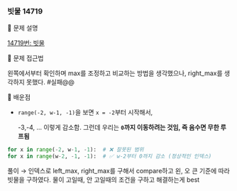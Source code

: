 ### 빗물 14719

📌 문제 설명

[14719번: 빗물](https://www.acmicpc.net/problem/14719)

📌 문제 접근법

왼쪽에서부터 확인하며 max를 조정하고 비교하는 방법을 생각했으나, right_max를 생각하지 못했다. #실패@@

📌 배운점

- `range(-2, w-1, -1)`을 보면 `x = -2`부터 시작해서,
    
    -3,-4, ... 이렇게 감소함. 그런데 우리는 **`0`까지 이동하려는 것임, 즉 음수면 무한 루프됨**
    

```python
for x in range(-2, w-1, -1):  # ❌ 잘못된 범위
for x in range(w-2, -1, -1):  # ✅ w-2부터 0까지 감소 (정상적인 인덱스)
```

풀이 → 인덱스로 left_max, right_max를 구해서 compare하고 왼, 오 큰 기준에 따라 빗물을 구하였다. 물이 고일때, 안 고일때의 조건을 구하고 해결하는게 best

